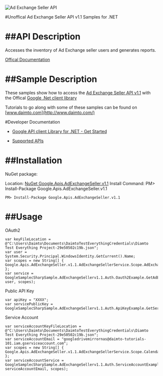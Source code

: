 ﻿![Ad Exchange Seller API](https://www.google.com/images/icons/product/doubleclick-32.gif)

#Unoffical Ad Exchange Seller API v1.1 Samples for .NET  

##API Description
=============

Accesses the inventory of Ad Exchange seller users and generates reports.

[Offical Documentation](https://developers.google.com/ad-exchange/seller-rest/)

##Sample Description
=============

These samples show how to access the [Ad Exchange Seller API v1.1](https://developers.google.com/ad-exchange/seller-rest/) with the Offical [Google .Net client library](https://github.com/google/google-api-dotnet-client)

Tutorials to go along with some of these samples can be found on [www.daimto.com](http://www.daimto.com/)

#Developer Documentation

* [Google API client Library for .NET - Get Started](https://developers.google.com/api-client-library/dotnet/get_started)

* [Supported APIs](https://developers.google.com/api-client-library/dotnet/apis/)

##Installation
=================================

NuGet package:

Location: [NuGet Google.Apis.AdExchangeSeller.v1.1](https://www.nuget.org/packages/Google.Apis.AdExchangeSeller.v1.1)
Install Command: PM>  Install-Package Google.Apis.AdExchangeSeller.v1.1

```
PM> Install-Package Google.Apis.AdExchangeSeller.v1.1
```

##Usage
=================================

OAuth2
```
var keyFileLocation = @"C:\Users\Daimto\Documents\DaimtoTestEverythingCredentials\Diamto Test Everything Project-29e50502c19b.json";
var user = System.Security.Principal.WindowsIdentity.GetCurrent().Name;
var scopes = new String[] { Google.Apis.AdExchangeSeller.v1.1.AdExchangeSellerService.Scope.AdExchangeSellerReadonly };
var service = GoogleSamplecSharpSample.AdExchangeSellerv1.1.Auth.Oauth2Example.GetAdExchangeSellerService(keyFileLocation, user, scopes);
```
Public API Key
```
var apiKey = "XXXX";
var servicePublicKey = GoogleSamplecSharpSample.AdExchangeSellerv1.1.Auth.ApiKeyExample.GetService(apiKey);
```
Service Account
```
var serviceAccountKeyFileLocation = @"C:\Users\Daimto\Documents\DaimtoTestEverythingCredentials\Diamto Test Everything Project-29e50502c19b.json";
var serviceAccountEmail = "googledrivemirrornas@daimto-tutorials-101.iam.gserviceaccount.com";
var scopes = new String[] { Google.Apis.AdExchangeSeller.v1.1.AdExchangeSellerService.Scope.Calendar };            
var serviceAccountService = GoogleSamplecSharpSample.AdExchangeSellerv1.1.Auth.ServiceAccountExample.AuthenticateServiceAccount(serviceAccountKeyFileLocation, serviceAccountEmail, scopes);
```

